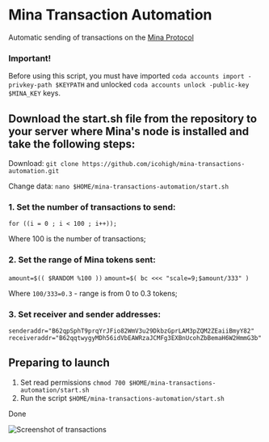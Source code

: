 # Mina Transaction Automation

Automatic sending of transactions on the [Mina Protocol](https://minaprotocol.com/)

### Important!

Before using this script, you must have imported `coda accounts import -privkey-path $KEYPATH` and unlocked `coda accounts unlock -public-key $MINA_KEY` keys.

## Download the start.sh file from the repository to your server where Mina's node is installed and take the following steps:

Download:
```git clone https://github.com/icohigh/mina-transactions-automation.git```

Change data:
```nano $HOME/mina-transactions-automation/start.sh```

### 1. Set the number of transactions to send: 

```for ((i = 0 ; i < 100 ; i++));```

Where 100 is the number of transactions;

### 2.  Set the range of Mina tokens sent:

```amount=$(( $RANDOM %100 ))```
```amount=$( bc <<< "scale=9;$amount/333" )```

Where `100/333=0.3` - range is from 0 to 0.3 tokens;

### 3.  Set receiver and sender addresses:

```senderaddr="B62qpSphT9prqYrJFio82WmV3u29DkbzGprLAM3pZQM2ZEaiiBmyY82"```
```receiveraddr="B62qqtwygyMDh56idVbEAWRzaJCMFg3EXBnUcohZbBemaH6W2HmmG3b"```


## Preparing to launch

1. Set read permissions `chmod 700 $HOME/mina-transactions-automation/start.sh`
2. Run the script `$HOME/mina-transactions-automation/start.sh`

Done

![Screenshot of transactions](scr.png)